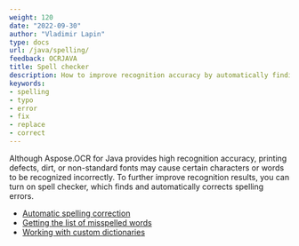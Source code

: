 ```yaml
---
weight: 120
date: "2022-09-30"
author: "Vladimir Lapin"
type: docs
url: /java/spelling/
feedback: OCRJAVA
title: Spell checker
description: How to improve recognition accuracy by automatically finding and correcting spelling errors.
keywords:
- spelling
- typo
- error
- fix
- replace
- correct
---
```


Although Aspose.OCR for Java provides high recognition accuracy, printing defects, dirt, or non-standard fonts may cause certain characters or words to be recognized incorrectly. To further improve recognition results, you can turn on spell checker, which finds and automatically corrects spelling errors.

- [Automatic spelling correction](/ocr/java/automatic-spelling-correction/)
- [Getting the list of misspelled words](/ocr/java/misspelled-words-list/)
- [Working with custom dictionaries](/ocr/java/dictionaries/)
